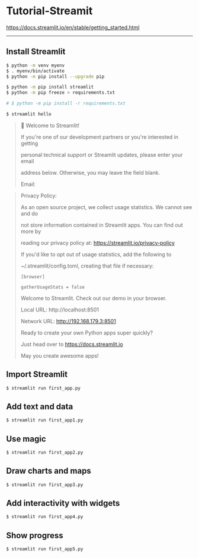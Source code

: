 # Tutorial-Streamit

https://docs.streamlit.io/en/stable/getting_started.html

---

## Install Streamlit

```sh
$ python -m venv myenv
$ . myenv/bin/activate
$ python -m pip install --upgrade pip
```

```sh
$ python -m pip install streamlit
$ python -m pip freeze > requirements.txt

# $ python -m pip install -r requirements.txt
```

```sh
$ streamlit hello
```

> 👋 Welcome to Streamlit!
>
> If you're one of our development partners or you're interested in getting
>
> personal technical support or Streamlit updates, please enter your email
>
> address below. Otherwise, you may leave the field blank.
>
> Email:

> Privacy Policy:
>
> As an open source project, we collect usage statistics. We cannot see and do
>
> not store information contained in Streamlit apps. You can find out more by
>
> reading our privacy policy at: https://streamlit.io/privacy-policy
>
> If you'd like to opt out of usage statistics, add the following to
>
> ~/.streamlit/config.toml, creating that file if necessary:
>
>     [browser]
>
>     gatherUsageStats = false
>
> Welcome to Streamlit. Check out our demo in your browser.
>
> Local URL: http://localhost:8501
>
> Network URL: http://192.168.179.3:8501
>
> Ready to create your own Python apps super quickly?
>
> Just head over to https://docs.streamlit.io
>
> May you create awesome apps!

## Import Streamlit

```sh
$ streamlit run first_app.py
```

## Add text and data

```sh
$ streamlit run first_app1.py
```

## Use magic

```sh
$ streamlit run first_app2.py
```

## Draw charts and maps

```sh
$ streamlit run first_app3.py
```

## Add interactivity with widgets

```sh
$ streamlit run first_app4.py
```

## Show progress

```sh
$ streamlit run first_app5.py
```
